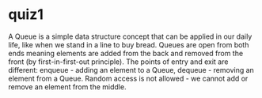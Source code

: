 # quiz1
A Queue is a simple data structure concept that can be applied in our daily life, like when we stand in a line to buy bread.
Queues are open from both ends meaning elements are added from the back and removed from the front (by first-in-first-out principle).
The points of entry and exit are different: enqueue - adding an element to a Queue, dequeue - removing an element from a Queue. Random 
access is not allowed - we cannot add or remove an element from the middle.

